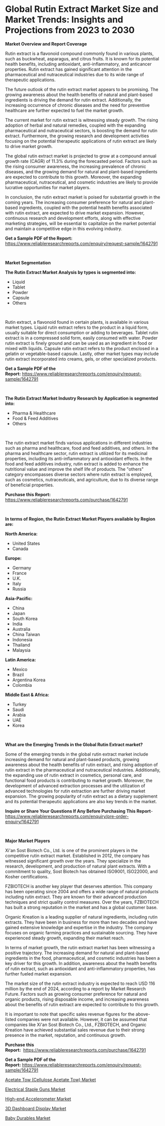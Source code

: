 <p><h1>Global Rutin Extract Market Size and Market Trends: Insights and Projections from 2023 to 2030</h1></p><p><strong>Market Overview and Report Coverage</strong></p>
<p><p>Rutin extract is a flavonoid compound commonly found in various plants, such as buckwheat, asparagus, and citrus fruits. It is known for its potential health benefits, including antioxidant, anti-inflammatory, and anticancer properties. Rutin extract has gained significant attention in the pharmaceutical and nutraceutical industries due to its wide range of therapeutic applications.</p><p>The future outlook of the rutin extract market appears to be promising. The growing awareness about the health benefits of natural and plant-based ingredients is driving the demand for rutin extract. Additionally, the increasing occurrence of chronic diseases and the need for preventive healthcare are further expected to fuel the market growth.</p><p>The current market for rutin extract is witnessing steady growth. The rising adoption of herbal and natural remedies, coupled with the expanding pharmaceutical and nutraceutical sectors, is boosting the demand for rutin extract. Furthermore, the growing research and development activities focusing on the potential therapeutic applications of rutin extract are likely to drive market growth.</p><p>The global rutin extract market is projected to grow at a compound annual growth rate (CAGR) of 11.3% during the forecasted period. Factors such as the rising consumer awareness, the increasing prevalence of chronic diseases, and the growing demand for natural and plant-based ingredients are expected to contribute to this growth. Moreover, the expanding pharmaceutical, nutraceutical, and cosmetic industries are likely to provide lucrative opportunities for market players.</p><p>In conclusion, the rutin extract market is poised for substantial growth in the coming years. The increasing consumer preference for natural and plant-based ingredients, coupled with the potential health benefits associated with rutin extract, are expected to drive market expansion. However, continuous research and development efforts, along with effective marketing strategies, will be essential to capitalize on the market potential and maintain a competitive edge in this evolving industry.</p></p>
<p><strong>Get a Sample PDF of the Report:</strong> <a href="https://www.reliableresearchreports.com/enquiry/request-sample/1642791">https://www.reliableresearchreports.com/enquiry/request-sample/1642791</a></p>
<p>&nbsp;</p>
<p><strong>Market Segmentation</strong></p>
<p><strong>The Rutin Extract Market Analysis by types is segmented into:</strong></p>
<p><ul><li>Liquid</li><li>Tablet</li><li>Powder</li><li>Capsule</li><li>Others</li></ul></p>
<p>&nbsp;</p>
<p><p>Rutin extract, a flavonoid found in certain plants, is available in various market types. Liquid rutin extract refers to the product in a liquid form, usually suitable for direct consumption or adding to beverages. Tablet rutin extract is in a compressed solid form, easily consumed with water. Powder rutin extract is finely ground and can be used as an ingredient in food or mixed with liquids. Capsule rutin extract refers to the product enclosed in a gelatin or vegetable-based capsule. Lastly, other market types may include rutin extract incorporated into creams, gels, or other specialized products.</p></p>
<p><strong>Get a Sample PDF of the Report:</strong>&nbsp;<a href="https://www.reliableresearchreports.com/enquiry/request-sample/1642791">https://www.reliableresearchreports.com/enquiry/request-sample/1642791</a></p>
<p>&nbsp;</p>
<p><strong>The Rutin Extract Market Industry Research by Application is segmented into:</strong></p>
<p><ul><li>Pharma & Healthcare</li><li>Food & Feed Additives</li><li>Others</li></ul></p>
<p>&nbsp;</p>
<p><p>The rutin extract market finds various applications in different industries such as pharma and healthcare, food and feed additives, and others. In the pharma and healthcare sector, rutin extract is utilized for its medicinal properties, including its anti-inflammatory and antioxidant effects. In the food and feed additives industry, rutin extract is added to enhance the nutritional value and improve the shelf life of products. The "others" category encompasses diverse sectors where rutin extract is employed, such as cosmetics, nutraceuticals, and agriculture, due to its diverse range of beneficial properties.</p></p>
<p><strong>Purchase this Report:</strong>&nbsp; <a href="https://www.reliableresearchreports.com/purchase/1642791">https://www.reliableresearchreports.com/purchase/1642791</a></p>
<p>&nbsp;</p>
<p><strong>In terms of Region, the Rutin Extract Market Players available by Region are:</strong></p>
<p>
    <p> <strong> North America: </strong>
        <ul>
            <li>United States</li>
            <li>Canada</li>
        </ul>
        </p> 
    <p> <strong> Europe: </strong>
        <ul>
            <li>Germany</li>
            <li>France</li>
            <li>U.K.</li>
            <li>Italy</li>
            <li>Russia</li>
        </ul>
        </p> 
    <p> <strong> Asia-Pacific: </strong>
        <ul>
            <li>China</li>
            <li>Japan</li>
            <li>South Korea</li>
            <li>India</li>
            <li>Australia</li>
            <li>China Taiwan</li>
            <li>Indonesia</li>
            <li>Thailand</li>
            <li>Malaysia</li>
        </ul>
        </p> 
    <p> <strong> Latin America: </strong>
        <ul>
            <li>Mexico</li>
            <li>Brazil</li>
            <li>Argentina Korea</li>
            <li>Colombia</li>
        </ul>
        </p> 
    <p> <strong> Middle East & Africa: </strong>
        <ul>
            <li>Turkey</li>
            <li>Saudi</li>
            <li>Arabia</li>
            <li>UAE</li>
            <li>Korea</li>
        </ul>
    </p>
    </p>
<p>&nbsp;</p>
<p><strong>What are the Emerging Trends in the Global Rutin Extract market?</strong></p>
<p><p>Some of the emerging trends in the global rutin extract market include increasing demand for natural and plant-based products, growing awareness about the health benefits of rutin extract, and rising adoption of rutin extract in the pharmaceutical and nutraceutical industries. Additionally, the expanding use of rutin extract in cosmetics, personal care, and functional food products is contributing to market growth. Moreover, the development of advanced extraction processes and the utilization of advanced technologies for rutin extraction are further driving market expansion. The growing popularity of rutin extract as a dietary supplement and its potential therapeutic applications are also key trends in the market.</p></p>
<p><strong>Inquire or Share Your Questions If Any Before Purchasing This Report</strong>- <a href="https://www.reliableresearchreports.com/enquiry/pre-order-enquiry/1642791">https://www.reliableresearchreports.com/enquiry/pre-order-enquiry/1642791</a></p>
<p>&nbsp;</p>
<p><strong>Major Market Players</strong></p>
<p><p>Xi'an Sost Biotech Co., Ltd. is one of the prominent players in the competitive rutin extract market. Established in 2012, the company has witnessed significant growth over the years. They specialize in the research, development, and production of natural plant extracts. With a commitment to quality, Sost Biotech has obtained ISO9001, ISO22000, and Kosher certifications.</p><p>FZBIOTECH is another key player that deserves attention. This company has been operating since 2004 and offers a wide range of natural products including rutin extract. They are known for their advanced production techniques and strict quality control measures. Over the years, FZBIOTECH has built a strong reputation in the market and has a global customer base.</p><p>Organic Kreation is a leading supplier of natural ingredients, including rutin extracts. They have been in business for more than two decades and have gained extensive knowledge and expertise in the industry. The company focuses on organic farming practices and sustainable sourcing. They have experienced steady growth, expanding their market reach.</p><p>In terms of market growth, the rutin extract market has been witnessing a positive trajectory. The increasing demand for natural and plant-based ingredients in the food, pharmaceutical, and cosmetic industries has been a key driver for this growth. In addition, awareness about the health benefits of rutin extract, such as antioxidant and anti-inflammatory properties, has further fueled market expansion.</p><p>The market size of the rutin extract industry is expected to reach USD 116 million by the end of 2024, according to a report by Market Research Future. Factors such as growing consumer preference for natural and organic products, rising disposable income, and increasing awareness about the benefits of rutin extract are expected to contribute to this growth.</p><p>It is important to note that specific sales revenue figures for the above-listed companies were not available. However, it can be assumed that companies like Xi'an Sost Biotech Co., Ltd., FZBIOTECH, and Organic Kreation have achieved substantial sales revenue due to their strong presence in the market, reputation, and continuous growth.</p></p>
<p><strong>Purchase this Report:</strong>&nbsp;&nbsp;<a href="https://www.reliableresearchreports.com/purchase/1642791">https://www.reliableresearchreports.com/purchase/1642791</a></p>
<p></p>
<p><strong>Get a Sample PDF of the Report:</strong>&nbsp;<a href="https://www.reliableresearchreports.com/enquiry/request-sample/1642791">https://www.reliableresearchreports.com/enquiry/request-sample/1642791</a></p>
<p><p><a href="https://medium.com/@karinaokon2662/analyzing-acetate-tow-cellulose-acetate-tow-market-global-industry-perspective-and-forecast-0a744ec5c31c">Acetate Tow (Cellulose Acetate Tow) Market</a></p><p><a href="https://medium.com/@enosstark1905/electrical-staple-guns-market-insight-market-trends-growth-forecasted-from-2023-to-2030-6cfa08fa7f9b">Electrical Staple Guns Market</a></p><p><a href="https://medium.com/@eloisadavis6326/high-end-accelerometer-market-exploring-market-share-market-trends-and-future-growth-e814449bcbd8">High-end Accelerometer Market</a></p><p><a href="https://medium.com/@kavonhansen3626/3d-dashboard-display-market-trends-and-market-analysis-forecasted-for-period-2023-2030-889f4152dac5">3D Dashboard Display Market</a></p><p><a href="https://medium.com/@bartlakin/baby-durables-market-exploring-market-share-market-trends-and-future-growth-9f09c5fc0554">Baby Durables Market</a></p></p>
